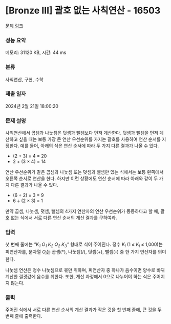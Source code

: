 # [Bronze III] 괄호 없는 사칙연산 - 16503 

[문제 링크](https://www.acmicpc.net/problem/16503) 

### 성능 요약

메모리: 31120 KB, 시간: 44 ms

### 분류

사칙연산, 구현, 수학

### 제출 일자

2024년 2월 21일 18:00:20

### 문제 설명

<p>사칙연산에서 곱셈과 나눗셈은 덧셈과 뺄셈보다 먼저 계산한다. 덧셈과 뺄셈을 먼저 계산하고 싶을 때는 보통 가장 큰 연산 우선순위를 가지는 괄호를 사용하여 연산 순서를 지정한다. 예를 들어, 아래의 식은 연산 순서에 따라 두 가지 다른 결과가 나올 수 있다.</p>

<ul>
	<li>(2 + 3) × 4 = 20</li>
	<li>2 + (3 × 4) = 14</li>
</ul>

<p>연산 우선순위가 같은 곱셈과 나눗셈 또는 덧셈과 뺄셈만 있는 식에서는 보통 왼쪽에서 오른쪽 순서로 연산을 한다. 하지만 이런 상황에도 연산 순서에 따라 아래와 같이 두 가지 다른 결과가 나올 수 있다.</p>

<ul>
	<li>(6 ÷ 2) × 3 = 9</li>
	<li>6 ÷ (2 × 3) = 1</li>
</ul>

<p>만약 곱셈, 나눗셈, 덧셈, 뺄셈의 4가지 연산자의 연산 우선순위가 동등하다고 할 때, 괄호 없는 식에서 서로 다른 연산 순서의 계산 결과를 구하여라.</p>

### 입력 

 <p>첫 번째 줄에는 <em>"K<sub>1</sub> O<sub>1</sub> K<sub>2</sub> O<sub>2</sub> K<sub>3</sub>"</em> 형태로 식이 주어진다. 정수 <em>K<sub>i</sub></em> (1 ≤ <em>K<sub>i</sub></em> ≤ 1,000)는 피연산자를, 문자열 <em>O<sub>i</sub></em>는 곱셈(*), 나눗셈(/), 덧셈(+), 뺄셈(-) 중 한 가지 연산자를 의미한다.</p>

<p>나눗셈 연산은 정수 나눗셈으로 몫만 취하며, 피연산자 중 하나가 음수이면 양수로 바꿔 계산한 결괏값에 음수를 취한다. 또한, 계산 과정에서 0으로 나누어야 하는 식은 주어지지 않는다.</p>

### 출력 

 <p>주어진 식에서 서로 다른 연산 순서의 계산 결과가 작은 것을 첫 번째 줄에, 큰 것을 두 번째 줄에 출력한다.</p>


